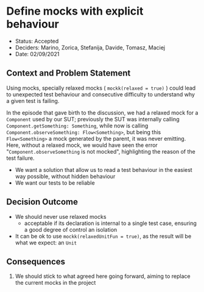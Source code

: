 # Define mocks with explicit behaviour

* Status: Accepted
* Deciders: Marino, Zorica, Stefanija, Davide, Tomasz, Maciej
* Date: 02/09/2021


## Context and Problem Statement

Using mocks, specially relaxed mocks ( `mockk(relaxed = true)` ) could lead to unexpected test behaviour
and consecutive difficulty to understand why a given test is failing.

In the episode that gave birth to the discussion, we had a relaxed mock for a `Component` used by our SUT;
previously the SUT was internally calling `Component.getSomething: Something`, while now is calling
`Component.observeSomething: Flow<Something>`, but being this `Flow<Something>` a mock generated by
the parent, it was never emitting.
Here, without a relaxed mock, we would have seen the error "`Component.observeSomething` is not mocked",
highlighting the reason of the test failure.

* We want a solution that allow us to read a test behaviour in the easiest way possible, without hidden behaviour
* We want our tests to be reliable

## Decision Outcome

* We should never use relaxed mocks
  * acceptable if its declaration is internal to a single test case, ensuring a good degree of control an isolation
* It can be ok to use `mockk(relaxedUnitFun = true)`, as the result will be what we expect: an `Unit`

## Consequences
1. We should stick to what agreed here going forward, aiming to replace the current mocks in the project

